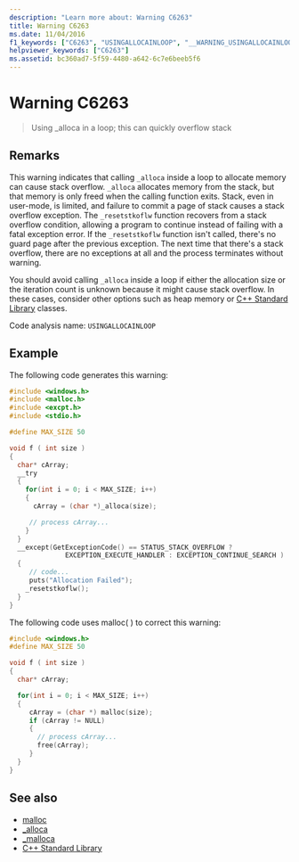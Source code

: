 ```yaml
---
description: "Learn more about: Warning C6263"
title: Warning C6263
ms.date: 11/04/2016
f1_keywords: ["C6263", "USINGALLOCAINLOOP", "__WARNING_USINGALLOCAINLOOP"]
helpviewer_keywords: ["C6263"]
ms.assetid: bc360ad7-5f59-4480-a642-6c7e6beeb5f6
---
```

# Warning C6263

> Using _alloca in a loop; this can quickly overflow stack

## Remarks

This warning indicates that calling `_alloca` inside a loop to allocate memory can cause stack overflow. `_alloca` allocates memory from the stack, but that memory is only freed when the calling function exits. Stack, even in user-mode, is limited, and failure to commit a page of stack causes a stack overflow exception. The `_resetstkoflw` function recovers from a stack overflow condition, allowing a program to continue instead of failing with a fatal exception error. If the `_resetstkoflw` function isn't called, there's no guard page after the previous exception. The next time that there's a stack overflow, there are no exceptions at all and the process terminates without warning.

You should avoid calling `_alloca` inside a loop if either the allocation size or the iteration count is unknown because it might cause stack overflow. In these cases, consider other options such as heap memory or [C++ Standard Library](../standard-library/cpp-standard-library-reference.md) classes.

Code analysis name: `USINGALLOCAINLOOP`

## Example

The following code generates this warning:

```cpp
#include <windows.h>
#include <malloc.h>
#include <excpt.h>
#include <stdio.h>

#define MAX_SIZE 50

void f ( int size )
{
  char* cArray;
  __try
  {
    for(int i = 0; i < MAX_SIZE; i++)
    {
      cArray = (char *)_alloca(size);

     // process cArray...
    }
  }
  __except(GetExceptionCode() == STATUS_STACK_OVERFLOW ?
              EXCEPTION_EXECUTE_HANDLER : EXCEPTION_CONTINUE_SEARCH )
  {
     // code...
     puts("Allocation Failed");
    _resetstkoflw();
  }
}
```

The following code uses malloc( ) to correct this warning:

```cpp
#include <windows.h>
#define MAX_SIZE 50

void f ( int size )
{
  char* cArray;

  for(int i = 0; i < MAX_SIZE; i++)
  {
     cArray = (char *) malloc(size);
     if (cArray != NULL)
     {
       // process cArray...
       free(cArray);
     }
  }
}
```

## See also

- [malloc](../c-runtime-library/reference/malloc.md)
- [_alloca](../c-runtime-library/reference/alloca.md)
- [_malloca](../c-runtime-library/reference/malloca.md)
- [C++ Standard Library](../standard-library/cpp-standard-library-reference.md)
